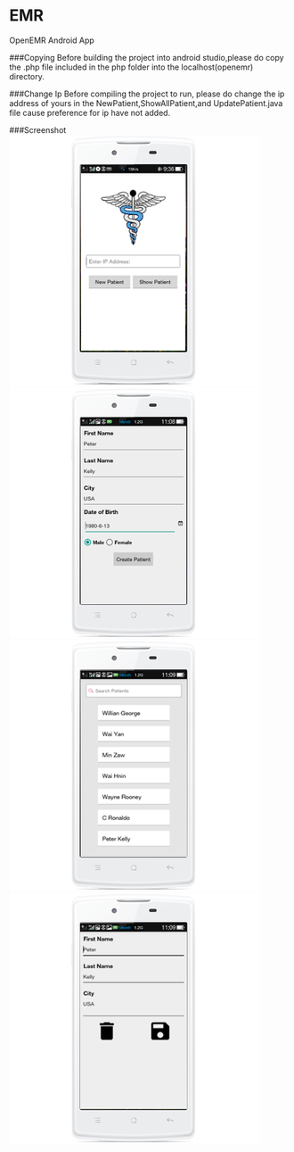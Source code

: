 # EMR
OpenEMR Android App

###Copying
Before building the project into android studio,please do copy the .php file included in the php folder into the localhost(openemr) directory.

###Change Ip
Before compiling the project to run, please do change the ip address of yours in the NewPatient,ShowAllPatient,and UpdatePatient.java file cause preference for ip have not added.

###Screenshot
![Screenshot sc1](/screenshot/sc1.png) ![Screenshot sc2](/screenshot/sc2.png) ![Screenshot sc3](/screenshot/sc3.png) ![Screenshot sc4](/screenshot/sc4.png)



